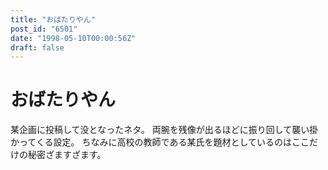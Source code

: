 ```yaml
---
title: "おばたりやん"
post_id: "6501"
date: "1998-05-10T00:00:56Z"
draft: false
---
```


# おばたりやん

某企画に投稿して没となったネタ。 両腕を残像が出るほどに振り回して襲い掛かってくる設定。 ちなみに高校の教師である某氏を題材としているのはここだけの秘密ざますざます。

